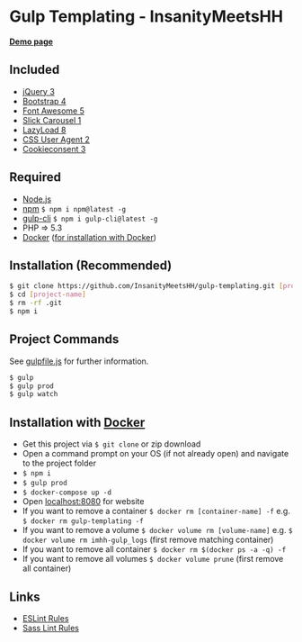 # Gulp Templating - InsanityMeetsHH

[**Demo page**](http://gulp.insanitymeetshh.net)

## Included
* [jQuery 3](http://jquery.com)
* [Bootstrap 4](https://getbootstrap.com)
* [Font Awesome 5](https://fontawesome.com)
* [Slick Carousel 1](http://kenwheeler.github.io/slick/)
* [LazyLoad 8](https://www.andreaverlicchi.eu/lazyload/)
* [CSS User Agent 2](https://www.npmjs.com/package/cssuseragent)
* [Cookieconsent 3](https://github.com/insites/cookieconsent)

## Required
* [Node.js](http://nodejs.org/en/download/)
* [npm](http://www.npmjs.com/get-npm) `$ npm i npm@latest -g`
* [gulp-cli](https://www.npmjs.com/package/gulp-cli) `$ npm i gulp-cli@latest -g`
* PHP => 5.3
* [Docker](https://www.docker.com/) ([for installation with Docker](https://github.com/InsanityMeetsHH/gulp-templating#installation-with-docker))

## Installation (Recommended)
```bash
$ git clone https://github.com/InsanityMeetsHH/gulp-templating.git [project-name]
$ cd [project-name]
$ rm -rf .git
$ npm i
```

## Project Commands
See [gulpfile.js](https://github.com/InsanityMeetsHH/gulp-templating/blob/master/gulpfile.js) for further information.
```bash
$ gulp
$ gulp prod
$ gulp watch
```

## Installation with [Docker](https://www.docker.com/)
* Get this project via `$ git clone` or zip download
* Open a command prompt on your OS (if not already open) and navigate to the project folder
* `$ npm i`
* `$ gulp prod`
* `$ docker-compose up -d`
* Open [localhost:8080](http://localhost:8080) for website
* If you want to remove a container `$ docker rm [container-name] -f` e.g. `$ docker rm gulp-templating -f`
* If you want to remove a volume `$ docker volume rm [volume-name]` e.g. `$ docker volume rm imhh-gulp_logs` (first remove matching container)
* If you want to remove all container `$ docker rm $(docker ps -a -q) -f`
* If you want to remove all volumes `$ docker volume prune` (first remove all container)

## Links
* [ESLint Rules](https://eslint.org/docs/rules/)
* [Sass Lint Rules](https://github.com/sasstools/sass-lint/tree/develop/docs/rules)

